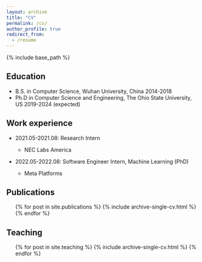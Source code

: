 ```yaml
---
layout: archive
title: "CV"
permalink: /cv/
author_profile: true
redirect_from:
  - /resume
---
```


{% include base_path %}

## Education

* B.S. in Computer Science, Wuhan University, China 2014-2018
* Ph.D in Computer Science and Engineering, The Ohio State University, US 2019-2024 (expected)

## Work experience

* 2021.05-2021.08: Research Intern
  * NEC Labs America
  
* 2022.05-2022.08: Software Engineer Intern, Machine Learning (PhD)
  * Meta Platforms
  

## Publications
  <ul>{% for post in site.publications %}
    {% include archive-single-cv.html %}
  {% endfor %}</ul>
  
## Teaching
  <ul>{% for post in site.teaching %}
    {% include archive-single-cv.html %}
  {% endfor %}</ul>